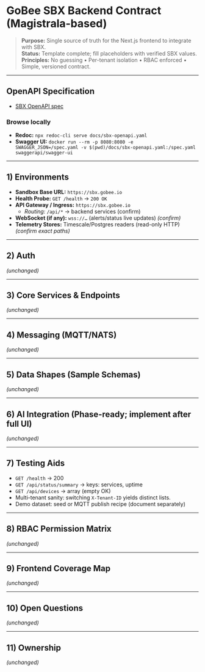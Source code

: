 # GoBee SBX Backend Contract (Magistrala-based)

> **Purpose:** Single source of truth for the Next.js frontend to integrate with SBX.  
> **Status:** Template complete; fill placeholders with verified SBX values.  
> **Principles:** No guessing • Per-tenant isolation • RBAC enforced • Simple, versioned contract.

---

## OpenAPI Specification

- [SBX OpenAPI spec](sbx-openapi.yaml)

### Browse locally

- **Redoc:** `npx redoc-cli serve docs/sbx-openapi.yaml`
- **Swagger UI:** `docker run --rm -p 8080:8080 -e SWAGGER_JSON=/spec.yaml -v $(pwd)/docs/sbx-openapi.yaml:/spec.yaml swaggerapi/swagger-ui`

---

## 1) Environments
- **Sandbox Base URL:** `https://sbx.gobee.io`
- **Health Probe:** `GET /health` → `200 OK`
- **API Gateway / Ingress:** `https://sbx.gobee.io`
  - _Routing:_ `/api/*` → backend services (confirm)
- **WebSocket (if any):** `wss://…` (alerts/status live updates) _(confirm)_
- **Telemetry Stores:** Timescale/Postgres readers (read-only HTTP) _(confirm exact paths)_

---

## 2) Auth
*(unchanged)*

---

## 3) Core Services & Endpoints
*(unchanged)*

---

## 4) Messaging (MQTT/NATS)
*(unchanged)*

---

## 5) Data Shapes (Sample Schemas)
*(unchanged)*

---

## 6) AI Integration (Phase-ready; implement after full UI)
*(unchanged)*

---

## 7) Testing Aids
- `GET /health` → 200
- `GET /api/status/summary` → keys: services, uptime
- `GET /api/devices` → array (empty OK)
- Multi-tenant sanity: switching `X-Tenant-ID` yields distinct lists.
- Demo dataset: seed or MQTT publish recipe (document separately)

---

## 8) RBAC Permission Matrix
*(unchanged)*

---

## 9) Frontend Coverage Map
*(unchanged)*

---

## 10) Open Questions
*(unchanged)*

---

## 11) Ownership
*(unchanged)*
